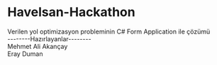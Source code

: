 # Havelsan-Hackathon
Verilen yol optimizasyon probleminin C# Form Application ile çözümü <br/>
--------Hazırlayanlar-------- <br/>
Mehmet Ali Akançay <br/>
Eray Duman <br/>
